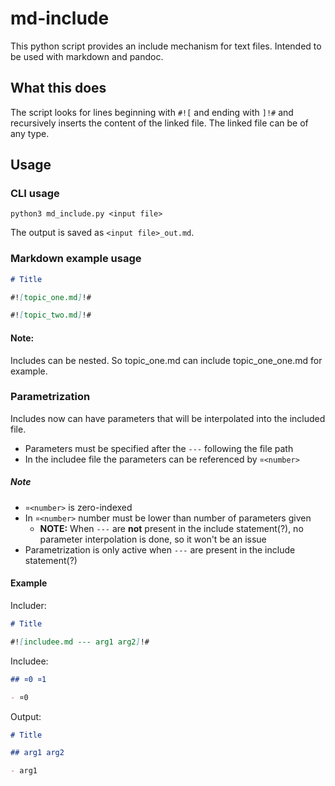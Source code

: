 # md-include

This python script provides an include mechanism for text files. Intended to be used with markdown and pandoc.

## What this does

The script looks for lines beginning with `#![` and ending with `]!#` and recursively inserts the content of the linked file. The linked file can be of any type.

## Usage

### CLI usage
```
python3 md_include.py <input file>
```

The output is saved as `<input file>_out.md`.

### Markdown example usage

```markdown
# Title

#![topic_one.md]!#

#![topic_two.md]!#
```

#### Note:

Includes can be nested. So topic_one.md can include topic_one_one.md for example.

### Parametrization

Includes now can have parameters that will be interpolated into the included file.

- Parameters must be specified after the `---` following the file path
- In the includee file the parameters can be referenced by `¤<number>`
##### Note
- `¤<number>` is zero-indexed
- In `¤<number>` number must be lower than number of parameters given 
  - **NOTE:** When `---` are **not** present in the include statement(?), no parameter interpolation is done, 
    so it won't be an issue
- Parametrization is only active when `---` are present in the include statement(?)

#### Example

Includer:
```markdown
# Title

#![includee.md --- arg1 arg2]!#
```

Includee:
```markdown
## ¤0 ¤1

- ¤0
```

Output:
```markdown
# Title

## arg1 arg2

- arg1
```
